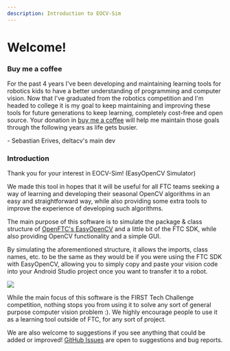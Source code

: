 ```yaml
---
description: Introduction to EOCV-Sim
---
```


# Welcome!

### Buy me a coffee

For the past 4 years I've been developing and maintaining learning tools for robotics kids to have a better understanding of programming and computer vision. Now that I've graduated from the robotics competition and I'm headed to college it is my goal to keep maintaining and improving these tools for future generations to keep learning, completely cost-free and open source. Your donation in [buy me a coffee](https://buymeacoffee.com/serivesmejia]) will help me maintain those goals through the following years as life gets busier.

\- Sebastian Erives, deltacv's main dev

### Introduction

Thank you for your interest in EOCV-Sim! (EasyOpenCV Simulator)

We made this tool in hopes that it will be useful for all FTC teams seeking a way of learning and developing their seasonal OpenCV algorithms in an easy and straightforward way, while also providing some extra tools to improve the experience of developing such algorithms.

The main purpose of this software is to simulate the package & class structure of [OpenFTC's EasyOpenCV](https://github.com/OpenFTC/EasyOpenCV) and a little bit of the FTC SDK, while also providing OpenCV functionality and a simple GUI.

By simulating the aforementioned structure, it allows the imports, class names, etc. to be the same as they would be if you were using the FTC SDK with EasyOpenCV, allowing you to simply copy and paste your vision code into your Android Studio project once you want to transfer it to a robot.

![](.gitbook/assets/eocvsim\_screenshot\_1.png)

While the main focus of this software is the FIRST Tech Challenge competition, nothing stops you from using it to solve any sort of general purpose computer vision problem :). We highly encourage people to use it as a learning tool outside of FTC, for any sort of project.

We are also welcome to suggestions if you see anything that could be added or improved! [GitHub Issues](https://github.com/deltacv/EOCV-Sim/issues) are open to suggestions and bug reports.
